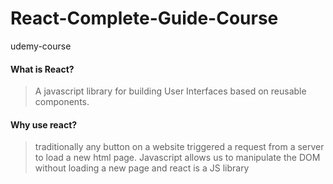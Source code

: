# React-Complete-Guide-Course
udemy-course


#### What is React?
> A javascript library for building User Interfaces based on reusable components.


#### Why use react?

> traditionally any button on a website triggered a request from a server to load a new html page.
> Javascript allows us to manipulate the DOM without loading a new page and react is a JS library



